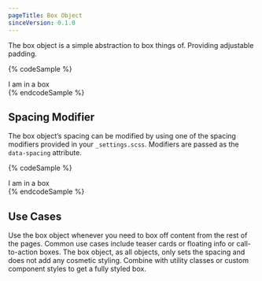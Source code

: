 ```yaml
---
pageTitle: Box Object
sinceVersion: 0.1.0
---
```


The box object is a simple abstraction to box things of. Providing adjustable
padding.

{% codeSample %}
<div class="o-box u-bg-white">
    I am in a box
</div>
{% endcodeSample %}

## Spacing Modifier
The box object’s spacing can be modified by using one of the spacing modifiers
provided in your `_settings.scss`. Modifiers are passed as the `data-spacing`
attribute.

{% codeSample %}
<div class="o-box u-bg-white" data-spacing="large">
    I am in a box
</div>
{% endcodeSample %}

## Use Cases
Use the box object whenever you need to box off content from the rest of the
pages. Common use cases include teaser cards or floating info or call-to-action
boxes. The box object, as all objects, only sets the spacing and does not add
any cosmetic styling. Combine with utility classes or custom component styles to
get a fully styled box.
